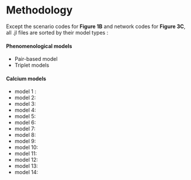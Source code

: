 # Methodology

Except the scenario codes for **Figure 1B** and network codes for **Figure 3C**, all .jl files are sorted by their model types : 

#### Phenomenological models 
* Pair-based model
* Triplet models 

#### Calcium models 
* model 1 : 
* model 2: 
* model 3: 
* model 4: 
* model 5:
* model 6: 
* model 7: 
* model 8:
* model 9: 
* model 10:
* model 11: 
* model 12:
* model 13: 
* model 14: 

 
